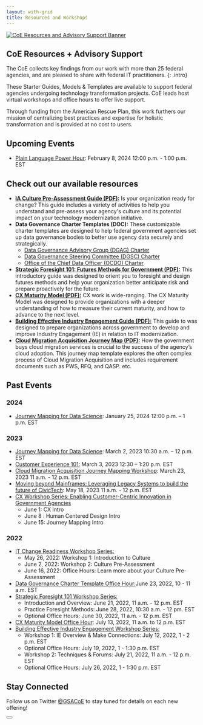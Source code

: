 ```yaml
---
layout: with-grid
title: Resources and Workshops
---
```

<a href="{{site.baseurl}}/images/ResourcesAdvisorySupportBanner.png" target="_blank" rel="noopener noreferrer">
<img src="{{site.baseurl}}/images/ResourcesAdvisorySupportBanner.png" alt="CoE Resources and Advisory Support Banner"></a>

## CoE Resources + Advisory Support 
The CoE collects key findings from our work with more than 25 federal agencies, and are pleased to share with federal IT practitioners.
{: .intro} 

These Starter Guides, Models & Templates are available to support federal agencies undergoing technology transformation projects. CoE leads host virtual workshops and office hours to offer live support.

Through funding from the American Rescue Plan, this work furthers our mission of centralizing best practices and expertise for holistic transformation and is provided at no cost to users.

## Upcoming Events
*  [Plain Language Power Hour](https://gsa.zoomgov.com/webinar/register/WN_YyqbGDowT7mci0ETWy4rPA#/registration): February 8, 2024 12:00 p.m. - 1:00 p.m. EST
  
## Check out our available resources
* [**IA Culture Pre-Assessment Guide (PDF):**](https://coe.gsa.gov/docs/CulturePreAssessmentGuide.pdf) Is your organization ready for change? This guide includes a variety of activities to help you understand and pre-assess your agency's culture and its potential impact on your technology modernization initiative.
* **Data Governance Charter Templates (DOC):** These customizable charter templates are designed to help federal government agencies set up data governance bodies to better use agency data securely and strategically. 
  - [Data Governance Advisory Group (DGAG) Charter](https://coe.gsa.gov/docs/DA-CoE-Data-Governance-Advisory-Group-(DGAG)-Charter-Template.docx)
  - [Data Governance Steering Committee (DGSC) Charter](https://coe.gsa.gov/docs/DA-CoE-Data-Governance-Steering-Committee-(DGSC)-Charter-Template.docx)
  - [Office of the Chief Data Officer (OCDO) Charter](https://coe.gsa.gov/docs/DA-CoE-Office-of-the-Chief-Data-Officer-(OCDO)-Charter-Template.docx)
* [**Strategic Foresight 101: Futures Methods for Government (PDF):**](https://coe.gsa.gov/docs/StrategicForesight101.pdf) This introductory guide was designed to orient you to foresight and design futures methods and help your organization better anticipate risk and prepare proactively for the future. 
* [**CX Maturity Model (PDF):**](https://coe.gsa.gov/docs/CXMaturityModel.pdf) CX work is wide-ranging. The CX Maturity Model was designed to provide organizations with a deeper understanding of how to measure their current maturity, and how to advance to the next level.
* [**Building Effective Industry Engagement Guide (PDF):**](https://coe.gsa.gov/docs/BuildingEffectiveIndustryEngagementGuide.pdf) This guide to was designed to prepare organizations across government to develop
and improve Industry Engagement (IE) in relation to IT modernization.
* [**Cloud Migration Acquisition Journey Map (PDF):**](https://coe.gsa.gov/docs/CloudMigration/JourneyMap.pdf) How the government buys cloud migration services is crucial to the success of the agency’s cloud adoption. This journey map template explores the often complex process of Cloud Migration Acquisition and includes requirement documents such as PWS, RFQ, and QASP. etc.

## Past Events
### 2024
* [Journey Mapping for Data Science](https://gsa.zoomgov.com/webinar/register/WN_JVE69RVYTyiTESmIfvTPEw#/registration): January 25, 2024 12:00 p.m. – 1 p.m. EST
  
### 2023
* [Journey Mapping for Data Science](https://www.eventbrite.com/e/journey-mapping-for-data-science-tickets-541636899547): March 2, 2023 10:30 a.m. – 12 p.m. EST
* [Customer Experience 101:](https://www.eventbrite.com/e/lets-talk-transformation-ltt-cx-101-tickets-593330265797) March 3, 2023 12:30 – 1:20 p.m. EST
* [Cloud Migration Acquisition Journey Mapping Workshop](https://www.eventbrite.com/e/journey-mapping-for-cloud-migration-acquisition-tickets-576286166437): March 23, 2023 11 a.m. - 12 p.m. EST
* [Moving beyond Mainframes: Leveraging Legacy Systems to build the future of CivicTech](https://www.eventbrite.com/e/lets-talk-transformation-ltt-moving-beyond-mainframes-5182023-tickets-629222620797): May 18, 2023 11 a.m. - 12 p.m. EST
* [CX Workshop Series: Enabling Customer-Centric Innovation in Government Agencies](https://www.eventbrite.com/e/enabling-customer-centric-innovation-in-government-agencies-cx-workshop-tickets-637527932207)
  - June 1: CX Intro
  - June 8 : Human Centered Design Intro
  - June 15: Journey Mapping Intro

### 2022
* [IT Change Readiness Workshop Series:](https://www.eventbrite.com/e/it-change-readiness-workshop-series-hosted-by-centers-of-excellence-coe-tickets-337459288817)
  - May 26, 2022: Workshop 1: Introduction to Culture
  - June 2, 2022: Workshop 2: Culture Pre-Assessment
  - June 16, 2022: Office Hours: Learn more about your Culture Pre-Assessment
* [Data Governance Charter Template Office Hour:](https://www.eventbrite.com/e/data-analytics-da-coe-data-governance-office-hour-tickets-141474097835)June 23, 2022, 10 - 11 a.m. EST
* [Strategic Foresight 101 Workshop Series:](https://www.eventbrite.com/e/strategic-foresight-101-hosted-by-innovation-adoptionia-coe-tickets-358842978007)
  - Introduction and Overview: June 21, 2022, 11 a.m. - 12 p.m. EST
  - Practice Foresight Methods: June 28, 2022, 10:30 a.m. - 12 pm. EST
  - Optional Office Hours: June 30, 2022, 11 a.m. - 12 p.m. EST
* [CX Maturity Model Office Hour](https://www.eventbrite.com/e/cx-maturity-model-office-hour-tickets-358835936947): July 13, 2022, 11 a.m. to 12 p.m. EST
* [Building Effective Industry Engagement Workshop Series:](https://www.eventbrite.com/e/better-industry-engagement-workshop-series-tickets-377457143477)
  - Workshop 1: IE Overview & Make Connections: July 12, 2022, 1 - 2 p.m. EST
  - Optional Office Hours: July 19, 2022, 1 - 1:30 p.m. EST
  - Workshop 2: Techniques & Forums: July 21, 2022, 11 a.m. - 12 p.m. EST
  - Optional Office Hours: July 26, 2022, 1 - 1:30 p.m. EST

## Stay Connected

Follow us on Twitter <a href="https://twitter.com/GSACoE">@GSACoE</a> to stay tuned for details on each new offering! 



<!-- # Webcasts and Speaking Events

## Previous
### 2020
- [Emerging Technology Forum](https://www.actiac.org/events/emerging-technology-forum-2020) - ACT-IAC
- [REIMAGINE NATION ELC 2020](https://www.actiac.org/events/reimagine-nation-elc-2020) - ACT-IAC
- [Plain Language Summit 2020](https://www.eventbrite.com/e/plain-language-summit-2020-tickets-123357494587)- Digital.gov
- [AI World Government](https://www.aiworldgov.com/) - AI World Government
- [Cloud Together Virtual Summit](https://www.fedscoop.com/events/cloud-together-summit/) - Fedscoop
- [Machines and the AI Journey](https://www.govevents.com/details/41464/machines-and-the-ai-journey/) - GovEvents
- [Techqueria's Latinx Heritage Month Celebration 2020](https://hopin.to/events/techqueria-latinx-heritage-month-celebration-2020)- Techqueria
- [IT Modernization Summit](https://fcw.com/modernization) - FCW
- [Delivering an Omnichannel Experience through Robust Knowledge Management](https://www.eventbrite.com/e/delivering-an-omnichannel-experience-through-robust-knowledge-management-tickets-89647350639) -  Dorris Consulting International
- [Citizen Experience Seminar](https://carahevents.carahsoft.com/Event/Register/142313-web-event) - Carahsoft Technology
- [What Does Agile Look Like In Government?](https://www.govloop.com/training/july-8-what-does-agile-look-like-in-government/)- Govloop
- [The Role of Emerging Technology in the Federal Emergency Response Virtual Summit](https://atarc.org/event/emerging-tech-pandemic-2020/#register) - ATARC
- [Data Champions, Online - Governmen](https://dco-gov.coriniumintelligence.com/) - Corinium Events
- [Securing the Complex Ecosystem of Hybrid Cloud](http://events.r20.constantcontact.com/register/event?oeidk=a07eh465nvnf670060f&llr=okdzyycab) - Homeland Security Dialouge Forum
- [Genuis Machines: Purchasing with the Power of Artifical Intelligence](https://www.defenseone.com/feature/genius-machines-purchasing-with-the-power-of-artificial-intelligence/) - Defense One
- [Keys to Managing Your Multi-Cloud Strategy](https://www.govexec.com/feature/keys-to-managing-your-multi-cloud-strategy/?oref=ge-events-upcoming) - Government Executive
- [A Program to Build Industry - Federal Government Partnerships](https://www.scaleupusa.xyz/courses/ai-center-of-excellence-at-gsa) - ScaleUP USA
- [How AI is Being Applied at GSA Centers of Excellence](https://my.demio.com/recording/1dyYDiA4) - AI in Government
- [How to Utilize the Open Source Jupyter Project for your Research](https://www.eventbrite.com/e/how-to-utilize-the-open-source-jupyter-project-for-your-research-registration-100790194184) - DigitalGov
- [Citizen Engagement Summit](https://fcw.com/citizen) - FCW
- [2nd Annual Intelligence Community IT Day](https://nova.afceachapters.org/event/2nd-annual-intelligence-community-it-day) - AFCEA NOVA
- [On Ramp To CX](https://www.actiac.org/events/act-iac-customer-experience-coi-cx-ramp-january-2020) - ACT-IAC

### 2019
- [Medallia City Tour Washington, DC](https://events.medallia.com/city-tour-wa-dc-dec12-19)- (Medallia)
- [ATARC IT Modernization Summit](https://atarc.org/event/it-modernization-2019-12/)- (ATARC)
- [Human Centered Design for Government Innovation and Effective Outcomes](https://event.on24.com/eventRegistration/EventLobbyServlet?target=reg30.jsp&referrer=&eventid=2138225&sessionid=1&key=D23B19C1776753E6D08D2AAF55DB8D95&regTag=&sourcepage=register)- (ACT-IAC)
- [BOLDGOV: Ideas in Tech, Workforce and Management](https://www.govexec.com/feature/bold-livestream/)- (GovExec)
- [Protecting Data, Driving Insights: Data Strategies for Federal Agencies](https://www.govexec.com/feature/protecting-data-driving-insights/?oref=ge-events-upcoming)- (Government Executive)
- [Creating Excellent CX - The Need for Updated Customer Service Management](https://go.govloop.com/customer-service-management-on-demand.html)- (Govloop)
- [Data Driven Government](https://datadrivengovernment.com/)- (Predictive Analytics World)
- [West Point Diversity and Inclusion Leadership Conference](https://www.westpointaog.org/diversityconference) (United States Military Academy at West Point Alumni Association)
- [Season 2: Episode 15 Matt Montaño on IT Modernization through Collaborative Partnerships, Agile Methodologies](https://governmentciomedia.com/matt-montano-centers-excellence-director-gsa) (GovernmentCIO)
- [Carahsoft-ATARC Federal Cloud Marketplace Forum](https://atarc.org/event/2019-fed-cloud-marketplace-forum/) (ATARC)
- [Cloud Management Briefing](https://atarc.org/event/cloud-mgmt-briefing/) (ATARC)
- [ACT IAC CX Summit](https://www.actiac.org/events/2019-cx-summit) (ACT-IAC)
- [CXO Tech Forum: Acquisition Innovation](https://www.governmentciomedia.com/cxo-tech-forum-acquisition-innovation-2019/) (GovernmentCIO)
- [Securing the Citizen Experience](https://www.govexec.com/feature/securing-the-citizen-experience/) (NextGov)
- [CX NYC 2019](https://go.forrester.com/event/cx-nyc/) (Forrester)
- [Federal Computer Security Managers' Forum - 2 day Annual Offsite Meeting 2019](https://csrc.nist.gov/Events/2019/Federal-Computer-Security-Managers-Forum-2-day) (NIST)
- [Strategic Government Communications Conference](https://www.aliconferences.com/events/strategic-government-communications-for-public-affairs-washington-d-c/) (ALI)
- [IT Modernization Summit](https://www.fedscoop.com/events/it-modernization-summit/2019/) (Fedscoop)
- [Updates on the Centers of Excellence program at GSA](https://govmatters.tv/updates-on-the-centers-of-excellence-program-at-gsa) (GovMatters)

### 2018
- [Promoting Excellence from the Center](https://glc2.workcast.com/clusterSVCFS1/NAS/OnDemand/11321/2297136761556365/Media/11321_20190318141735838_govexec120319odv1.mp4) (NextGov)
- [Adobe Digital Government Technology Conference](https://www.carahsoft.com/vendors/adobe/2018-adobe-gov-con) (Adobe/Carahsoft)
-->

<button onclick="btt()" id="btt"></button>

